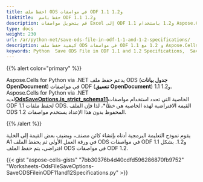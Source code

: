 ```yaml
---
title: احفظ ملف ODS في مواصفات ODF 1.1 و1.2
linktitle:  حفظ باسم ODF 1.1 و1.2
description: قم بتحويل مواصفات Excel إلى ODF 1.1 و1.2 باستخدام Aspose.Cells.
type: docs
weight: 230
url: /ar/python-net/save-ods-file-in-odf-1-1-and-1-2-specifications/
description: كيفية حفظ ملف ODS في مواصفات ODF 1.1 و 1.2 مع Aspose.Cells for Python via .NET API.
keywords: Python  Save ODS File in ODF 1.1 and 1.2 Specifications,  Save ODS File in ODF 1.1 and 1.2 Specifications Pyton via NET.
---
```

{{% alert color="primary" %}}

 Aspose.Cells for Python via .NET يدعم حفظ ملف ODS (**جدول بيانات OpenDocument**) في مواصفات ODF (**تنسيق OpenDocument**) 1.1 و1.2. Aspose.Cells for Python via .NET لديه[**OdsSaveOptions.is_strict_schema11**](https://reference.aspose.com/cells/python-net/aspose.cells/odssaveoptions/is_strict_schema11/)الخاصية التي تحدد استخدام مواصفات ODF 1.1 لحفظ ملفات ODS. القيمة الافتراضية لهذه الخاصية هي *خطأ**، لذا فإن الملف ODS المحفوظ بدون هذا الإعداد يستخدم مواصفات 1.2.

{{% /alert %}}

يقوم نموذج التعليمة البرمجية أدناه بإنشاء كائن مصنف، ويضيف بعض القيمة إلى الخلية A1 في ورقة العمل الأولى ثم يحفظ الملف ODS في مواصفات ODF 1.1 و1.2. بشكل افتراضي، يتم حفظ الملف ODS في مواصفات ODF 1.2.

{{< gist "aspose-cells-gists" "7bb30376b4d40cdfd596286870fb9752" "Worksheets-OdsFileSaveOptions-SaveODSFileinODF11and12Specifications.py" >}}
